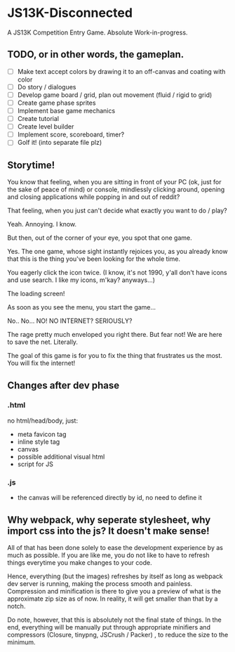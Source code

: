 # JS13K-Disconnected
A JS13K Competition Entry Game. Absolute Work-in-progress.

## TODO, or in other words, the gameplan.
 - [ ] Make text accept colors by drawing it to an off-canvas and coating with color
 - [ ] Do story / dialogues
 - [ ] Develop game board / grid, plan out movement (fluid / rigid to grid)
 - [ ] Create game phase sprites
 - [ ] Implement base game mechanics
 - [ ] Create tutorial
 - [ ] Create level builder 
 - [ ] Implement score, scoreboard, timer?
 - [ ] Golf it! (into separate file plz)

## Storytime!
You know that feeling, when you are sitting in front of your PC (ok, just for the sake of peace of mind) or console,
mindlessly clicking around, opening and closing applications while popping in and out of reddit? 

That feeling, when you just can't decide what exactly you want to do / play?

Yeah. Annoying. I know.

But then, out of the corner of your eye, you spot that one game.

Yes. The one game, whose sight instantly rejoices you, as you already know that this is the thing you've been looking for the whole time.

You eagerly click the icon twice. (I know, it's not 1990, y'all don't have icons and use search. I like my icons, m'kay? anyways...)

The loading screen!

As soon as you see the menu, you start the game...

No.. No... NO! NO INTERNET? SERIOUSLY?

The rage pretty much enveloped you right there. But fear not! We are here to save the net. Literally.

The goal of this game is for you to fix the thing that frustrates us the most. You will fix the internet!

## Changes after dev phase

### .html
no html/head/body, just:
 - meta favicon tag
 - inline style tag
 - canvas
 - possible additional visual html
 - script for JS

### .js
 - the canvas will be referenced directly by id, no need to define it

## Why webpack, why seperate stylesheet, why import css into the js? It doesn't make sense!
All of that has been done solely to ease the development experience by as much as possible.
If you are like me, you do not like to have to refresh things everytime you make changes to your code.

Hence, everything (but the images) refreshes by itself as long as webpack dev server is running, making the process smooth and painless.
Compression and minification is there to give you a preview of what is the approximate zip size as of now. In reality, it will get smaller than that by a notch.

Do note, however, that this is absolutely not the final state of things.
In the end, everything will be manually put through appropriate minifiers and compressors (Closure, tinypng, JSCrush / Packer) , to reduce the size to the minimum.
